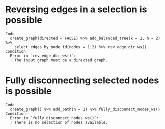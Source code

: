 # Reversing edges in a selection is possible

    Code
      create_graph(directed = FALSE) %>% add_balanced_tree(k = 2, h = 2) %>%
        select_edges_by_node_id(nodes = 1:2) %>% rev_edge_dir_ws()
    Condition
      Error in `rev_edge_dir_ws()`:
      ! The input graph must be a directed graph.

# Fully disconnecting selected nodes is possible

    Code
      create_graph() %>% add_path(n = 2) %>% fully_disconnect_nodes_ws()
    Condition
      Error in `fully_disconnect_nodes_ws()`:
      ! There is no selection of nodes available.

